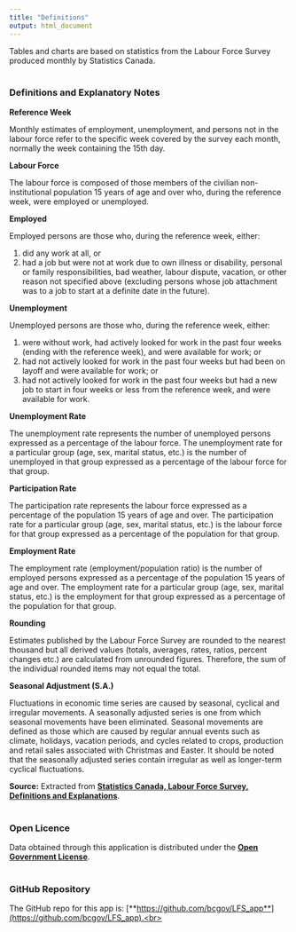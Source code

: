 ```yaml
---
title: "Definitions"
output: html_document
---
```


Tables and charts are based on statistics from the Labour Force Survey produced monthly by Statistics Canada.
<br><br>

### Definitions and Explanatory Notes

**Reference Week**  

Monthly estimates of employment, unemployment, and persons not in the labour force refer to the specific week covered by the survey each month,
normally the week containing the 15th day.  

**Labour Force**  

The labour force is composed of those members of the civilian non-institutional population 15 years of age and over who, during the reference week,
were employed or unemployed.  

**Employed**  

Employed persons are those who, during the reference week, either:  

1. did any work at all, or  
2. had a job but were not at work due to own illness or disability, personal or family responsibilities, bad weather, labour dispute, vacation, or other reason not specified above (excluding persons whose job attachment was to a job to start at a definite date in the future).  

**Unemployment**  

Unemployed persons are those who, during the reference week, either:  

1. were without work, had actively looked for work in the past four weeks (ending with the reference week), and were available for work; or  
2. had not actively looked for work in the past four weeks but had been on layoff and were available for work; or  
3. had not actively looked for work in the past four weeks but had a new job to start in four weeks or less from the reference week, and were available for work.  

**Unemployment Rate**  

The unemployment rate represents the number of unemployed persons expressed as a percentage of the labour force. The unemployment rate for a
particular group (age, sex, marital status, etc.) is the number of unemployed in that group expressed as a percentage of the labour force for that group.  

**Participation Rate**  

The participation rate represents the labour force expressed as a percentage of the population 15 years of age and over. The participation rate
for a particular group (age, sex, marital status, etc.) is the labour force for that group expressed as a percentage of the population for that group.  
 
**Employment Rate**  

The employment rate (employment/population ratio) is the number of employed persons expressed as a percentage of the population 15 years of age
and over. The employment rate for a particular group (age, sex, marital status, etc.) is the employment for that group expressed as a percentage
of the population for that group.  

**Rounding**  

Estimates published by the Labour Force Survey are rounded to the nearest thousand but all derived values (totals, averages, rates, ratios, percent
changes etc.) are calculated from unrounded figures. Therefore, the sum of the individual rounded items may not equal the total.  

**Seasonal Adjustment (S.A.)**  

Fluctuations in economic time series are caused by seasonal, cyclical and irregular movements. A seasonally adjusted series is one from which
seasonal movements have been eliminated. Seasonal movements are defined as those which are caused by regular annual events such as
climate, holidays, vacation periods, and cycles related to crops, production and retail sales associated with Christmas and Easter. It should be
noted that the seasonally adjusted series contain irregular as well as longer-term cyclical fluctuations.  


**Source:** Extracted from [**Statistics Canada, Labour Force Survey, Definitions and Explanations**](https://www150.statcan.gc.ca/n1/en/catalogue/71-543-G). <br><br> 

### Open Licence

Data obtained through this application is distributed under the [**Open Government License**](https://www2.gov.bc.ca/gov/content/data/open-data/open-government-licence-bc).  
<br>

### GitHub Repository

The GitHub repo for this app is: [**https://github.com/bcgov/LFS_app**](https://github.com/bcgov/LFS_app).<br><br>


